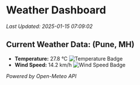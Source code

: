 
# Weather Dashboard

_Last Updated: 2025-01-15 07:09:02_

## Current Weather Data: (Pune, MH)
- **Temperature:** 27.8 °C ![Temperature Badge](https://img.shields.io/badge/Temperature-Medium%20Temp-green)
- **Wind Speed:** 14.2 km/h ![Wind Speed Badge](https://img.shields.io/badge/Wind%20Speed-Low%20Wind-blue)

*Powered by Open-Meteo API*
